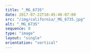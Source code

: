 ```yaml
---
title: "_MG_6735"
date: 2017-07-22T10:45:46-07:00
src: "/img/california/_MG_6735.jpg"
alt: "_MG_6735"
sequence: 0
type: "image"
layout: "single"
orientation: "vertical"
---
```

